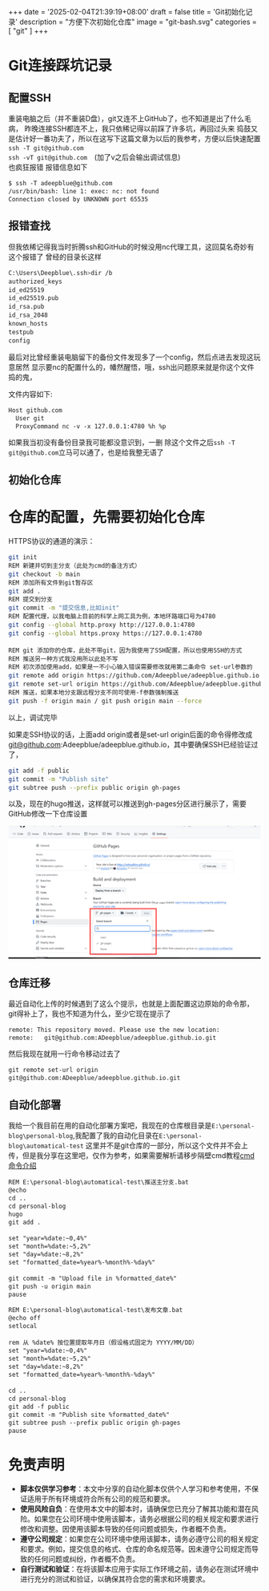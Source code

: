 +++
date = '2025-02-04T21:39:19+08:00'
draft = false
title = 'Git初始化记录'
description = "方便下次初始化仓库"
image = "git-bash.svg"
categories = [
    "git"
]
+++

# Git连接踩坑记录
## 配置SSH
重装电脑之后（并不重装D盘），git又连不上GitHub了，也不知道是出了什么毛病，
昨晚连接SSH都连不上，我只依稀记得以前踩了许多坑，再回过头来
捣鼓又是估计好一番功夫了，所以在这写下这篇文章为以后的我参考，方便以后快速配置
<br>`ssh -T git@github.com`<br>
`ssh -vT git@github.com  `(加了v之后会输出调试信息)<br>
也疯狂报错
报错信息如下
```
$ ssh -T adeepblue@github.com
/usr/bin/bash: line 1: exec: nc: not found
Connection closed by UNKNOWN port 65535
```

## 报错查找
但我依稀记得我当时折腾ssh和GitHub的时候没用nc代理工具，这回莫名奇妙有这个报错了
曾经的目录长这样
```bash
C:\Users\Deepblue\.ssh>dir /b
authorized_keys
id_ed25519
id_ed25519.pub
id_rsa.pub
id_rsa_2048
known_hosts
testpub
config
```

最后对比曾经重装电脑留下的备份文件发现多了一个config，然后点进去发现这玩意居然
显示要nc的配置什么的，幡然醒悟，哦，ssh出问题原来就是你这个文件捣的鬼，

文件内容如下:
```
Host github.com
  User git
  ProxyCommand nc -v -x 127.0.0.1:4780 %h %p
```
如果我当初没有备份目录我可能都没意识到，一删
除这个文件之后`ssh -T git@github.com`立马可以通了，也是给我整无语了



## 初始化仓库
# 仓库的配置，先需要初始化仓库
HTTPS协议的通道的演示：

```bash
git init
REM 新建并切到主分支（此处为cmd的备注方式）
git checkout -b main
REM 添加所有文件到git暂存区
git add .
REM 提交到分支
git commit -m "提交信息,比如init"
REM 配置代理，以我电脑上目前的科学上网工具为例，本地环路端口号为4780
git config --global http.proxy http://127.0.0.1:4780
git config --global https.proxy https://127.0.0.1:4780

REM git 添加你的仓库，此处不带git，因为我使用了SSH配置，所以也使用SSH的方式
REM 推送另一种方式我没用所以此处不写
REM 初次添加使用add，如果是一不小心输入错误需要修改就用第二条命令 set-url参数的
git remote add origin https://github.com/Adeepblue/adeepblue.github.io
git remote set-url origin https://github.com/Adeepblue/adeepblue.github.io
REM 推送，如果本地分支跟远程分支不同可使用-f参数强制推送
git push -f origin main / git push origin main --force


```
以上，调试完毕

如果走SSH协议的话，上面add origin或者是set-url origin后面的命令得修改成 git@github.com:Adeepblue/adeepblue.github.io，其中要确保SSH已经验证过了，

```bash
git add -f public
git commit -m "Publish site"
git subtree push --prefix public origin gh-pages
```
以及，现在的hugo推送，这样就可以推送到gh-pages分区进行展示了，需要GitHub修改一下仓库设置

![github页面图修改配置](1.png)

## 仓库迁移
最近自动化上传的时候遇到了这么个提示，也就是上面配置这边原始的命令那，git得补上了，我也不知道为什么，至少它现在提示了
```bath
remote: This repository moved. Please use the new location:        
remote:   git@github.com:ADeepblue/adeepblue.github.io.git   
```
然后我现在就用一行命令移动过去了

```
git remote set-url origin git@github.com:ADeepblue/adeepblue.github.io.git
```

[//]: # (## 关于对git一些主要功能的解释)

[//]: # ()
[//]: # (1. **Git 仓库初始化及相关状态**)

[//]: # ()
[//]: # (`git init` 命令用于初始化仓库，创建主分支到一个提交分支的状态。可理解为时间戳 + 文件的 MD5 加密值（用于区分不同版本的提交）+ 文件本身组成了初始状态。若未做任何更改，就不会产生新的状态，一旦改动文件，就进入文件已改动但未添加到暂存区的状态，此时使用 `git add` 可将文件添加到暂存区。)

[//]: # ()
[//]: # (2. **暂存区的作用**)

[//]: # ()
[//]: # (暂存区的存在提供了灵活性。比如希望一次添加多个文件（如 a.txt、b.mp3、c.flac 等），但又不想一次性添加所有文件时，暂存区就派上用场了。可以分批次添加文件到暂存区，也可以一次性将所有想添加的文件加进去，然后再进行提交操作，这样能避免因没有暂存区而导致的一次性提交多个文件时可能出现的诸多提交版本问题。)

[//]: # ()
[//]: # (3. 提交及版本管理)

[//]: # ()
[//]: # (提交操作是将暂存区的内容一次性提交，形成新的提交版本。提交后可以通过相关命令回滚到之前的提交版本代码，也能查看不同版本间的对比。每个提交版本有对应的 MD5 值，这保证了代码不会被随意更改，一旦代码被提交，其文件结构就被锁定，若要更改就得创建新的提交版本，从而确保了代码的安全性。)

[//]: # ()
[//]: # (4. 拉取（pull）操作及状态要求)

[//]: # ()
[//]: # (如果当前处于有未提交的更改或暂存区有内容的状态下进行拉取操作，可能会导致本地的更改被远端仓库的内容覆写。所以 Git 会有相应警告，要求用户在没有未提交更改且暂存区为空的干净状态下（即处于一个已提交的稳定版本状态）才能顺利进行拉取等操作，避免用户辛苦做的工作因意外拉取而丢失。)

[//]: # ()
[//]: # (5. 提交注释的重要性)

[//]: # ()
[//]: # (在多人协作的场景中，提交注释至关重要。如果没有提交注释，别人无法快速知晓代码的用途以及此次更改添加了什么内容，只能通过查看文件目录结构和代码来了解，这样效率低下且容易混乱。而有了提交注释，就能清晰地向他人展示文件夹或代码的作用，方便团队协作和代码管理。)

## 自动化部署
我给一个我目前在用的自动化部署方案吧，我现在的仓库根目录是`E:\personal-blog\personal-blog`,我配置了我的自动化目录在`E:\personal-blog\automatical-test`
这里并不是git仓库的一部分，所以这个文件并不会上传，但是我分享在这里吧，仅作为参考，如果需要解析请移步隔壁cmd教程[cmd命令介绍](https://adeepblue.github.io/p/cmd%E5%91%BD%E4%BB%A4%E4%BB%8B%E7%BB%8D/)
```bath
REM E:\personal-blog\automatical-test\推送主分支.bat
@echo
cd ..
cd personal-blog
hugo
git add .

set "year=%date:~0,4%"
set "month=%date:~5,2%"
set "day=%date:~8,2%"
set "formatted_date=%year%-%month%-%day%"

git commit -m "Upload file in %formatted_date%"
git push -u origin main
pause
```

```bath
REM E:\personal-blog\automatical-test\发布文章.bat
@echo off
setlocal

rem 从 %date% 按位置提取年月日（假设格式固定为 YYYY/MM/DD）
set "year=%date:~0,4%"
set "month=%date:~5,2%"
set "day=%date:~8,2%"
set "formatted_date=%year%-%month%-%day%"

cd ..
cd personal-blog
git add -f public
git commit -m "Publish site %formatted_date%"
git subtree push --prefix public origin gh-pages
pause
```
# 免责声明

- **脚本仅供学习参考**：本文中分享的自动化脚本仅供个人学习和参考使用，不保证适用于所有环境或符合所有公司的规范和要求。
- **使用风险自负**：在使用本文中的脚本时，请确保您已充分了解其功能和潜在风险。如果您在公司环境中使用该脚本，请务必根据公司的相关规定和要求进行修改和调整。因使用该脚本导致的任何问题或损失，作者概不负责。
- **遵守公司规定**：如果您在公司环境中使用该脚本，请务必遵守公司的相关规定和要求。例如，提交信息的格式、仓库的命名规范等。因未遵守公司规定而导致的任何问题或纠纷，作者概不负责。
- **自行测试和验证**：在将该脚本应用于实际工作环境之前，请务必在测试环境中进行充分的测试和验证，以确保其符合您的需求和环境要求。